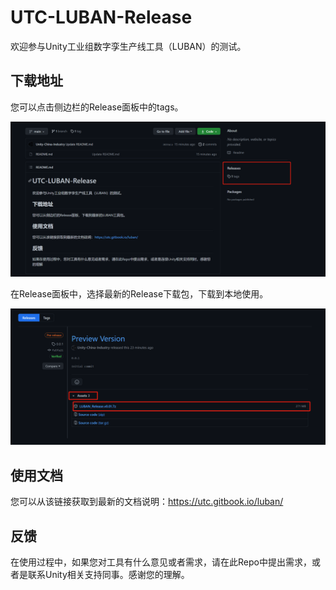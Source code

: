 # UTC-LUBAN-Release
欢迎参与Unity工业组数字孪生产线工具（LUBAN）的测试。
## 下载地址
您可以点击侧边栏的Release面板中的tags。

<img width = "800" src="./Image/Select Tags.png?raw=true">

在Release面板中，选择最新的Release下载包，下载到本地使用。

<img width = "800" src="./Image/Select Release Package.png?raw=true">

## 使用文档
您可以从该链接获取到最新的文档说明：https://utc.gitbook.io/luban/
## 反馈
在使用过程中，如果您对工具有什么意见或者需求，请在此Repo中提出需求，或者是联系Unity相关支持同事。感谢您的理解。
